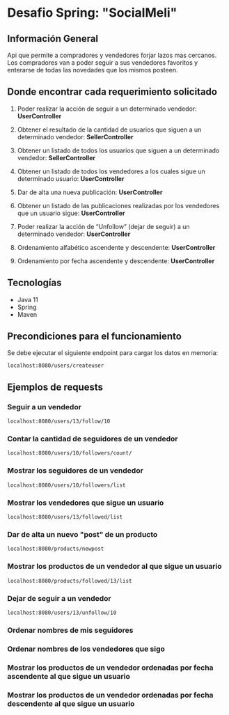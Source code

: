 # Desafio Spring: "SocialMeli"

## Información General
Api que permite a compradores y vendedores forjar lazos mas cercanos.
Los compradores van a poder seguir a sus vendedores favoritos y enterarse de todas las novedades que los mismos posteen.


## Donde encontrar cada requerimiento solicitado
1. Poder realizar la acción de seguir a un determinado vendedor: **UserController** 
   
2. Obtener el resultado de la cantidad de usuarios que siguen a un determinado vendedor: **SellerController**
3. Obtener un listado de todos los usuarios que siguen a un determinado vendedor: **SellerController**
4. Obtener un listado de todos los vendedores a los cuales sigue un determinado usuario: **UserController**
5. Dar de alta una nueva publicación: **UserController**
6. Obtener un listado de las publicaciones realizadas por los vendedores que un usuario sigue: **UserController**
7. Poder realizar la acción de “Unfollow” (dejar de seguir) a un determinado vendedor: **UserController**
8. Ordenamiento alfabético ascendente y descendente: **UserController**
9. Ordenamiento por fecha ascendente y descendente: **UserController**

## Tecnologías
* Java 11
* Spring
* Maven

## Precondiciones para el funcionamiento
Se debe ejecutar el siguiente endpoint para cargar los datos en memoria:

`localhost:8080/users/createuser`
## Ejemplos de requests
### Seguir a un vendedor
`localhost:8080/users/13/follow/10`
### Contar la cantidad de seguidores de un vendedor
`localhost:8080/users/10/followers/count/`
### Mostrar los seguidores de un vendedor
`localhost:8080/users/10/followers/list`
### Mostrar los vendedores que sigue un usuario
`localhost:8080/users/13/followed/list`
### Dar de alta un nuevo "post" de un producto
`localhost:8080/products/newpost`
### Mostrar los productos de un vendedor al que sigue un usuario
`localhost:8080/products/followed/13/list`
### Dejar de seguir a un vendedor
`localhost:8080/users/13/unfollow/10`
### Ordenar nombres de mis seguidores

### Ordenar nombres de los vendedores que sigo
### Mostrar los productos de un vendedor ordenadas por fecha ascendente al que sigue un usuario
### Mostrar los productos de un vendedor ordenadas por fecha descendente al que sigue un usuario



